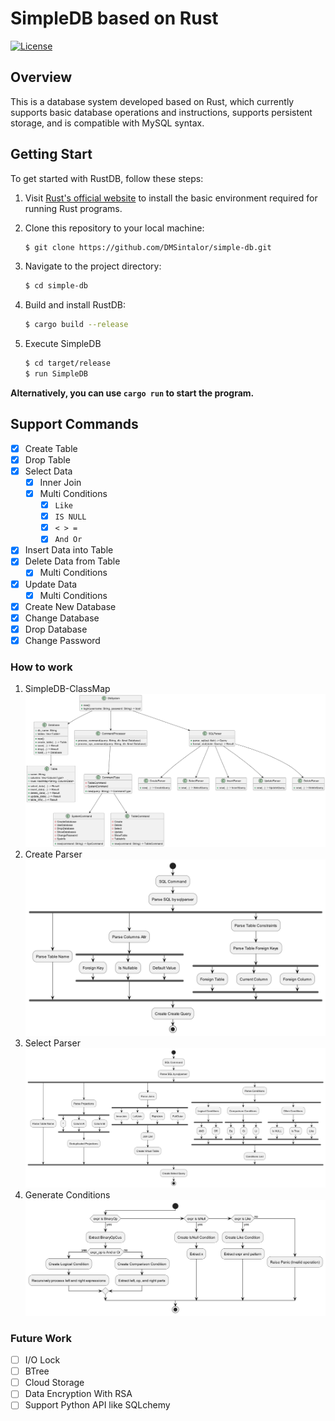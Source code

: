 # SimpleDB based on Rust

[![License](https://img.shields.io/github/license/DMSintalor/simple-db)](LICENSE)

## Overview

This is a database system developed based on Rust, which currently supports basic database operations and instructions,
supports persistent storage, and is compatible with MySQL syntax.

## Getting Start

To get started with RustDB, follow these steps:

1. Visit [Rust's official website](https://www.rust-lang.org/) to install the basic environment required for running
   Rust programs.

2. Clone this repository to your local machine:

    ```bash
    $ git clone https://github.com/DMSintalor/simple-db.git
    ```

3. Navigate to the project directory:

    ```bash
    $ cd simple-db
    ```

4. Build and install RustDB:
    ```bash
    $ cargo build --release
    ```

5. Execute SimpleDB
   ```bash
   $ cd target/release
   $ run SimpleDB
   ```

**Alternatively, you can use `cargo run` to start the program.**

## Support Commands

- [X] Create Table
- [X] Drop Table
- [X] Select Data
    - [X] Inner Join
    - [X] Multi Conditions
        - [X] ``Like``
        - [X] ``IS NULL``
        - [X] ``< > =``
        - [x] ``And Or``
- [X] Insert Data into Table
- [X] Delete Data from Table
    - [X] Multi Conditions
- [X] Update Data
    - [X] Multi Conditions
- [X] Create New Database
- [X] Change Database
- [X] Drop Database
- [X] Change Password

### How to work

1. SimpleDB-ClassMap
   ![](figures/SimpleDB-ClassMap.png)
2. Create Parser
   ![](figures/CreateQueryProc.png)
3. Select Parser
   ![](figures/SelectQueryProc.png)
4. Generate Conditions
   ![](figures/CreateConditionProc.png)

### Future Work

- [ ] I/O Lock
- [ ] BTree
- [ ] Cloud Storage
- [ ] Data Encryption With RSA
- [ ] Support Python API like SQLchemy